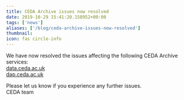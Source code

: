 ```yaml
---
title: CEDA Archive issues now resolved
date: 2019-10-29 15:41:20.158952+00:00
tags: ['news']
aliases: ['/blog/ceda-archive-issues-now-resolved']
thumbnail: 
icon: fas circle-info
---
```

We have now resolved the issues affecting the following CEDA Archive services:  
[data.ceda.ac.uk](http://data.ceda.ac.uk/)  
[dap.ceda.ac.uk](http://dap.ceda.ac.uk/)


Please let us know if you experience any further issues.   
CEDA team

